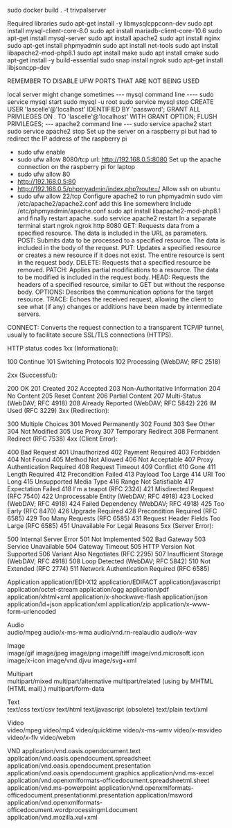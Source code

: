 
sudo docker build . -t trivpalserver


Required libraries
sudo apt-get install -y libmysqlcppconn-dev
sudo apt install mysql-client-core-8.0 
sudo apt install mariadb-client-core-10.6 
sudo apt-get install mysql-server
sudo apt install apache2
sudo apt install nginx
sudo apt-get install phpmyadmin
sudo apt install net-tools
sudo apt install libapache2-mod-php8.1
sudo apt install make 
sudo apt  install cmake 
sudo apt-get install -y build-essential
sudo snap install ngrok
sudo apt-get install libjsoncpp-dev

 




REMEMBER TO DISABLE UFW PORTS THAT ARE NOT BEING USED



local server might change sometimes
--- mysql command line ----
sudo service mysql start
sudo mysql -u root
sudo service mysql stop
CREATE USER 'lascelle'@'localhost' IDENTIFIED BY 'password';
GRANT ALL PRIVILEGES ON *.* TO 'lascelle'@'localhost' WITH GRANT OPTION;
FLUSH PRIVILEGES;
--- apache2 command line ---
sudo service apache2 start
sudo service apache2 stop
Set up the server on a raspberry pi but had to redirect the IP address of the raspberry pi
- sudo ufw enable
- sudo ufw allow 8080/tcp
url: http://192.168.0.5:8080
Set up the apache connection on the raspberry pi for laptop
 - sudo ufw allow 80
 - http://192.168.0.5:80
 - http://192.168.0.5/phpmyadmin/index.php?route=/
Allow ssh on ubuntu
 - sudo ufw allow 22/tcp
Configure apache2 to run phpmyadmin
sudo vim /etc/apache2/apache2.conf
add this line somewhere
Include /etc/phpmyadmin/apache.conf
sudo apt install libapache2-mod-php8.1
and finally restart apache.
sudo service apache2 restart
In a separate terminal start ngrok
ngrok http 8080
GET: Requests data from a specified resource. The data is included in the URL as parameters.
POST: Submits data to be processed to a specified resource. The data is included in the body of the request.
PUT: Updates a specified resource or creates a new resource if it does not exist. The entire resource is sent in the request body.
DELETE: Requests that a specified resource be removed.
PATCH: Applies partial modifications to a resource. The data to be modified is included in the request body.
HEAD: Requests the headers of a specified resource, similar to GET but without the response body.
OPTIONS: Describes the communication options for the target resource.
TRACE: Echoes the received request, allowing the client to see what (if any) changes or additions have been made by intermediate servers.

CONNECT: Converts the request connection to a transparent TCP/IP tunnel, usually to facilitate secure SSL/TLS connections (HTTPS).


HTTP status codes
1xx (Informational):

100 Continue
101 Switching Protocols
102 Processing (WebDAV; RFC 2518)

2xx (Successful):

200 OK
201 Created
202 Accepted
203 Non-Authoritative Information
204 No Content
205 Reset Content
206 Partial Content
207 Multi-Status (WebDAV; RFC 4918)
208 Already Reported (WebDAV; RFC 5842)
226 IM Used (RFC 3229)
3xx (Redirection):

300 Multiple Choices
301 Moved Permanently
302 Found
303 See Other
304 Not Modified
305 Use Proxy
307 Temporary Redirect
308 Permanent Redirect (RFC 7538)
4xx (Client Error):

400 Bad Request
401 Unauthorized
402 Payment Required
403 Forbidden
404 Not Found
405 Method Not Allowed
406 Not Acceptable
407 Proxy Authentication Required
408 Request Timeout
409 Conflict
410 Gone
411 Length Required
412 Precondition Failed
413 Payload Too Large
414 URI Too Long
415 Unsupported Media Type
416 Range Not Satisfiable
417 Expectation Failed
418 I'm a teapot (RFC 2324)
421 Misdirected Request (RFC 7540)
422 Unprocessable Entity (WebDAV; RFC 4918)
423 Locked (WebDAV; RFC 4918)
424 Failed Dependency (WebDAV; RFC 4918)
425 Too Early (RFC 8470)
426 Upgrade Required
428 Precondition Required (RFC 6585)
429 Too Many Requests (RFC 6585)
431 Request Header Fields Too Large (RFC 6585)
451 Unavailable For Legal Reasons
5xx (Server Error):

500 Internal Server Error
501 Not Implemented
502 Bad Gateway
503 Service Unavailable
504 Gateway Timeout
505 HTTP Version Not Supported
506 Variant Also Negotiates (RFC 2295)
507 Insufficient Storage (WebDAV; RFC 4918)
508 Loop Detected (WebDAV; RFC 5842)
510 Not Extended (RFC 2774)
511 Network Authentication Required (RFC 6585)


Application	
application/EDI-X12
application/EDIFACT
application/javascript
application/octet-stream
application/ogg
application/pdf
application/xhtml+xml
application/x-shockwave-flash
application/json
application/ld+json
application/xml
application/zip
application/x-www-form-urlencoded

Audio	
audio/mpeg
audio/x-ms-wma
audio/vnd.rn-realaudio
audio/x-wav

Image	
image/gif
image/jpeg
image/png
image/tiff
image/vnd.microsoft.icon
image/x-icon
image/vnd.djvu
image/svg+xml

Multipart	
multipart/mixed
multipart/alternative
multipart/related (using by MHTML (HTML mail).)
multipart/form-data

Text	
text/css
text/csv
text/html
text/javascript (obsolete)
text/plain
text/xml

Video	
video/mpeg
video/mp4
video/quicktime
video/x-ms-wmv
video/x-msvideo
video/x-flv
video/webm

VND	
application/vnd.oasis.opendocument.text
application/vnd.oasis.opendocument.spreadsheet
application/vnd.oasis.opendocument.presentation
application/vnd.oasis.opendocument.graphics
application/vnd.ms-excel
application/vnd.openxmlformats-officedocument.spreadsheetml.sheet
application/vnd.ms-powerpoint
application/vnd.openxmlformats-officedocument.presentationml.presentation
application/msword
application/vnd.openxmlformats-officedocument.wordprocessingml.document
application/vnd.mozilla.xul+xml